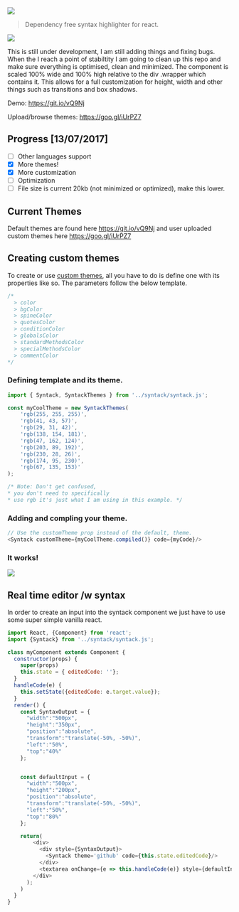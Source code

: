 <img src='http://i.imgur.com/sRlENh2.jpg'/>

> Dependency free syntax highlighter for react.

![](http://i.imgur.com/y2xjYfG.gif)

This is still under development, I am still adding things and fixing bugs. When the I reach a point of stabiltity I am going to clean up this repo and make sure everything is optimised, clean and minimized. The component is scaled 100% wide and 100% high relative to the div .wrapper which contains it. This allows for a full customization for height, width and other things such as transitions and box shadows.

Demo: <https://git.io/vQ9Nj>

Upload/browse themes: <https://goo.gl/iUrPZ7>

## Progress [13/07/2017]

- [ ] Other languages support
- [X] More themes!
- [X] More customization
- [ ] Optimization
- [ ] File size is current 20kb (not minimized or optimized), make this lower.

## Current Themes

Default themes are found here <https://git.io/vQ9Nj> and user uploaded custom themes here <https://goo.gl/iUrPZ7>

## Creating custom themes

To create or use [custom themes](), all you have to do is define one with its properties like so. The parameters follow the below template.

```javascript
/*
  > color
  > bgColor
  > spineColor
  > quotesColor
  > conditionColor
  > globalsColor
  > standardMethodsColor
  > specialMethodsColor
  > commentColor
*/
```

### Defining template and its theme.

```javascript
import { Syntack, SyntackThemes } from '../syntack/syntack.js';

const myCoolTheme = new SyntackThemes(
    'rgb(255, 255, 255)',
    'rgb(41, 43, 57)',
    'rgb(29, 31, 42)',
    'rgb(138, 154, 181)',
    'rgb(47, 162, 124)',
    'rgb(203, 89, 192)',
    'rgb(230, 28, 26)',
    'rgb(174, 95, 230)',
    'rgb(67, 135, 153)'
);

/* Note: Don't get confused,
* you don't need to specifically
* use rgb it's just what I am using in this example. */
```

### Adding and compling your theme.

```javascript
// Use the customTheme prop instead of the default, theme.
<Syntack customTheme={myCoolTheme.compiled()} code={myCode}/>
```

### It works!

![](http://i.imgur.com/aY0qpH4.png)

## Real time editor /w syntax

In order to create an input into the syntack component we just have to use some super simple vanilla react.

```javascript
import React, {Component} from 'react';
import {Syntack} from '../syntack/syntack.js';

class myComponent extends Component {
  constructor(props) {
    super(props)
    this.state = { editedCode: ''};
  }
  handleCode(e) {
    this.setState({editedCode: e.target.value});
  }
  render() {
    const SyntaxOutput = {
      "width":"500px",
      "height":"350px",
      "position":"absolute",
      "transform":"translate(-50%, -50%)",
      "left":"50%",
      "top":"40%"
    };


    const defaultInput = {
      "width":"500px",
      "height":"200px",
      "position":"absolute",
      "transform":"translate(-50%, -50%)",
      "left":"50%",
      "top":"80%"
    };

    return(
        <div>
          <div style={SyntaxOutput}>
            <Syntack theme='github' code={this.state.editedCode}/>
          </div>
          <textarea onChange={e => this.handleCode(e)} style={defaultInput} />
        </div>
      );
    )
  }
}
```
